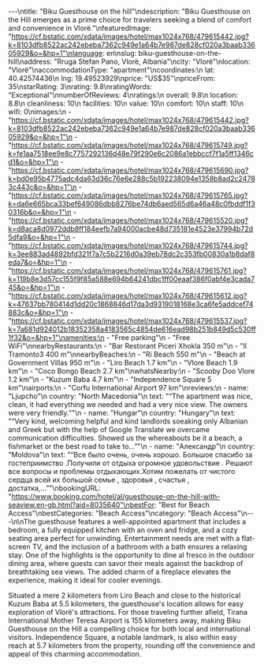 ---\ntitle: "Biku Guesthouse on the hill"\ndescription: "Biku Guesthouse on the Hill emerges as a prime choice for travelers seeking a blend of comfort and convenience in Vlorë."\nfeaturedImage: "https://cf.bstatic.com/xdata/images/hotel/max1024x768/479615442.jpg?k=8103dfb8522ac242ebeba7362c949e1a64b7e987de828cf020a3baab33605929&o=&hp=1"\nlanguage: en\nslug: biku-guesthouse-on-the-hill\naddress: "Rruga Stefan Pano, Vlorë, Albania"\ncity: "Vlorë"\nlocation: "Vlorë"\naccommodationType: "apartment"\ncoordinates:\n  lat: 40.42574436\n  lng: 19.49523929\nprice: "US$35"\npriceFrom: 35\nstarRating: 3\nrating: 9.8\nratingWords: "Exceptional"\nnumberOfReviews: 4\nratings:\n  overall: 9.8\n  location: 8.8\n  cleanliness: 10\n  facilities: 10\n  value: 10\n  comfort: 10\n  staff: 10\n  wifi: 0\nimages:\n  - "https://cf.bstatic.com/xdata/images/hotel/max1024x768/479615442.jpg?k=8103dfb8522ac242ebeba7362c949e1a64b7e987de828cf020a3baab33605929&o=&hp=1"\n  - "https://cf.bstatic.com/xdata/images/hotel/max1024x768/479615749.jpg?k=fe1aa7518ee9e8c7757292136d48e79f290e6c2086a1ebbccf7f1a5ff1346cd1&o=&hp=1"\n  - "https://cf.bstatic.com/xdata/images/hotel/max1024x768/479615690.jpg?k=bd0e95b4775adc4da63d36c76e6e288c5b192238094e1358b8ad2c24783c443c&o=&hp=1"\n  - "https://cf.bstatic.com/xdata/images/hotel/max1024x768/479615765.jpg?k=da6e665bca33bef649086dbb8276be74db6aed565d6a46a48c0fbddf1f30316b&o=&hp=1"\n  - "https://cf.bstatic.com/xdata/images/hotel/max1024x768/479615520.jpg?k=d8aca8d0972ddb8ff184eefb7a94000acbe48d735181e4523e37994b72d5dfa9&o=&hp=1"\n  - "https://cf.bstatic.com/xdata/images/hotel/max1024x768/479615744.jpg?k=3ee883ad4892bfd321f7a7c5b2216d0a39eb78dc2c353fb00830a1b8daf8eda7&o=&hp=1"\n  - "https://cf.bstatic.com/xdata/images/hotel/max1024x768/479615761.jpg?k=119b8e3d57cc155f9f85a588e694b64241dbc1ff00eaaf386f0abf4e3cada745&o=&hp=1"\n  - "https://cf.bstatic.com/xdata/images/hotel/max1024x768/479615612.jpg?k=47637bb780414d1dd20c1868846d17da3d9319018168e3ca6fe5addcef74883c&o=&hp=1"\n  - "https://cf.bstatic.com/xdata/images/hotel/max1024x768/479615537.jpg?k=7a681d924012b18352358a4183565c4854de616ead98b251b849d5c530ff1f32&o=&hp=1"\namenities:\n  - "Free parking"\n  - "Free WiFi"\nnearbyRestaurants:\n  - "Bar Restorant Piceri Xhokla 350 m"\n  - "Il Tramonto3 400 m"\nnearbyBeaches:\n  - "Ri Beach 550 m"\n  - "Beach at Government Villas 950 m"\n  - "Liro Beach 1.7 km"\n  - "Vlore Beach 1.9 km"\n  - "Coco Bongo Beach 2.7 km"\nwhatsNearby:\n  - "Scooby Doo Vlore 1.2 km"\n  - "Kuzum Baba 4.7 km"\n  - "Independence Square 5 km"\nairports:\n  - "Corfu International Airport 97 km"\nreviews:\n  - name: "Ljupcho"\n    country: "North Macedonia"\n    text: "“The apartment was nice, clean, it had everything we needed and had a very nice view. The owners were very friendly.”"\n  - name: "Hungar"\n    country: "Hungary"\n    text: "“Very kind, welcoming helpful and kind landlords soeaking only Albanian and Greek but with the help of Google Translate we overcame communication difficulties. Showed us the whereabouts be it a beach, a fishmarket or the best road to take to...”"\n  - name: "Александр"\n    country: "Moldova"\n    text: "“Все было очень, очень хорошо. Большое спасибо за гостеприимство .Получили от отдыха огромное удовольствие . Решают все вопросы и проблемы отдыхающих.Хотим пожелать от чистого сердца всей их большой семье , здоровья , счастья , достатка,...”"\nbookingURL: "https://www.booking.com/hotel/al/guesthouse-on-the-hill-with-seaview.en-gb.html?aid=8035640"\nbestFor: "Best for Beach Access"\nbestCategories: "Beach Access"\ncategory: "Beach Access"\n---\n\nThe guesthouse features a well-appointed apartment that includes a bedroom, a fully equipped kitchen with an oven and fridge, and a cozy seating area perfect for unwinding. Entertainment needs are met with a flat-screen TV, and the inclusion of a bathroom with a bath ensures a relaxing stay. One of the highlights is the opportunity to dine al fresco in the outdoor dining area, where guests can savor their meals against the backdrop of breathtaking sea views. The added charm of a fireplace elevates the experience, making it ideal for cooler evenings.

Situated a mere 2 kilometers from Liro Beach and close to the historical Kuzum Baba at 5.5 kilometers, the guesthouse's location allows for easy exploration of Vlorë's attractions. For those traveling further afield, Tirana International Mother Teresa Airport is 155 kilometers away, making Biku Guesthouse on the Hill a compelling choice for both local and international visitors. Independence Square, a notable landmark, is also within easy reach at 5.7 kilometers from the property, rounding off the convenience and appeal of this charming accommodation.